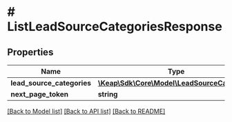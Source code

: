 # # ListLeadSourceCategoriesResponse

## Properties

Name | Type | Description | Notes
------------ | ------------- | ------------- | -------------
**lead_source_categories** | [**\Keap\Sdk\Core\Model\LeadSourceCategory[]**](LeadSourceCategory.md) |  | [optional]
**next_page_token** | **string** |  | [optional]

[[Back to Model list]](../../README.md#models) [[Back to API list]](../../README.md#endpoints) [[Back to README]](../../README.md)
